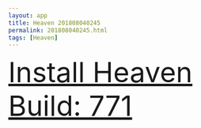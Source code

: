 ```yaml
---
layout: app
title: Heaven 201808040245
permalink: 201808040245.html
tags: [Heaven]
---
```

<div class="pure-g">
    <div class="pure-u-1-1" style="font-size: 4em">
        <a class="pure-button-primary" href="itms-services://?action=download-manifest&url=https%3A%2F%2Flitsungyisigono.github.io%2FTestScript%2Fmanifests%2F201808040245.plist"><i class="fa fa-download" aria-hidden="true"></i>Install Heaven Build: 771</a>
    </div>
</div>